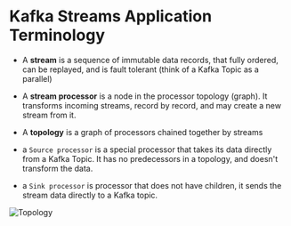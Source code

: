 # Kafka Streams Application Terminology

- A **stream** is a sequence of immutable data records, that fully ordered, can be replayed, and is fault tolerant (think of a Kafka Topic as a parallel)
- A **stream processor** is a node in the processor topology (graph). It transforms incoming streams, record by record, and may create a new stream from it.
- A **topology** is a graph of processors chained together by streams

- a `Source processor` is a special processor that takes its data directly from a Kafka Topic. It has no predecessors in a topology, and doesn't transform the data.
- a `Sink processor` is processor that does not have children, it sends the stream data directly to a Kafka topic.

![Topology](https://kafka.apache.org/0102/images/streams-architecture-topology.jpg)